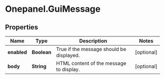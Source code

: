 # Onepanel.GuiMessage

## Properties
Name | Type | Description | Notes
------------ | ------------- | ------------- | -------------
**enabled** | **Boolean** | True if the message should be displayed. | [optional] 
**body** | **String** | HTML content of the message to display. | [optional] 


